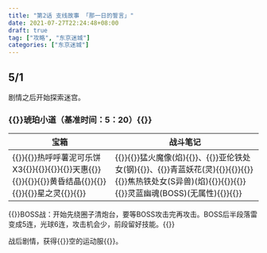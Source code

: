 ```yaml
---
title: "第2话 支线故事 「那一日的誓言」"
date: 2021-07-27T22:24:48+08:00
draft: true
tag: ["攻略", "东京迷城"]
categories: ["东京迷城"]
---
```


## 5/1

剧情之后开始探索迷宫。

### {{<fontColor red>}}琥珀小道（基准时间：5：20）{{</fontColor>}}

| 宝箱                                                         | 战斗笔记                                                     |
| ------------------------------------------------------------ | ------------------------------------------------------------ |
| {{<poem>}}{{<fontColor skyblue>}}热呼呼薯泥可乐饼 X3{{</fontColor>}}{{</poem>}}{{<poem>}}{{<fontColor skyblue>}}天惠{{</fontColor>}}{{</poem>}}{{<poem>}}{{<fontColor skyblue>}}黄昏结晶{{</fontColor>}}{{</poem>}}{{<poem>}}{{<fontColor skyblue>}}星之灵{{</fontColor>}}{{</poem>}} | {{<poem>}}{{<fontColor purple>}}猛火魔像(焰){{</fontColor>}}、{{<fontColor purple>}}亚伦铁处女(钢){{</fontColor>}}、{{<fontColor purple>}}青蓝妖花(灵){{</fontColor>}}{{</poem>}}{{<poem>}}{{<fontColor purple>}}焦热铁处女(S异兽)(焰){{</fontColor>}}{{</poem>}}{{<poem>}}{{<fontColor red>}}灵蓝幽魂(BOSS)(无属性){{</fontColor>}}{{</poem>}} |

{{<spoiler>}}BOSS战：开始先绕圈子清炮台，要等BOSS攻击完再攻击。BOSS后半段落雷变成5连，光球6连，攻击机会少，前段留好技能。{{</spoiler>}}

战后剧情，获得{{<fontColor skyblue>}}空的运动服{{</fontColor>}}。
